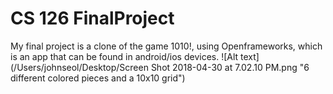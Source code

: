 # CS 126 FinalProject
My final project is a clone of the game 1010!, using Openframeworks, which is an app that can be found in android/ios devices.
  ![Alt text](/Users/johnseol/Desktop/Screen Shot 2018-04-30 at 7.02.10 PM.png "6 different colored pieces and a 10x10 grid")
